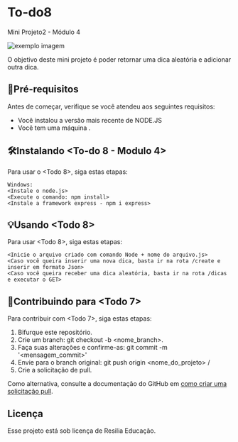 # To-do8
Mini Projeto2 - Módulo 4

<img src="https://media.discordapp.net/attachments/983867032284061756/1007117560166219906/unknown.png" alt="exemplo imagem">

O objetivo deste mini projeto é poder retornar uma dica aleatória e adicionar outra dica.

##  📑Pré-requisitos

Antes de começar, verifique se você atendeu aos seguintes requisitos:
* Você instalou a versão mais recente de NODE.JS
* Você tem uma máquina <Windows>.

## 🛠Instalando <To-do 8 - Modulo 4>

Para usar o <Todo 8>, siga estas etapas:

```
Windows:
<Instale o node.js>
<Execute o comando: npm install>
<Instale a framework express - npm i express>
```

##  💡Usando <Todo 8>

Para usar <Todo 8>, siga estas etapas:
```
<Inicie o arquivo criado com comando Node + nome do arquivo.js>
<Caso você queira inserir uma nova dica, basta ir na rota /create e inserir em formato Json>
<Caso você queira receber uma dica aleatória, basta ir na rota /dicas e executar o GET>
```


##  📮Contribuindo para <Todo 7>

Para contribuir com <Todo 7>, siga estas etapas:

1. Bifurque este repositório.
2. Crie um branch: git checkout -b <nome_branch>.
3. Faça suas alterações e confirme-as: git commit -m '<mensagem_commit>'
4. Envie para o branch original: git push origin <nome_do_projeto> / <local>
5. Crie a solicitação de pull.

Como alternativa, consulte a documentação do GitHub em [como criar uma solicitação pull](https://help.github.com/en/github/collaborating-with-issues-and-pull-requests/creating-a-pull-request).



##  Licença

Esse projeto está sob licença de Resilia Educação.
